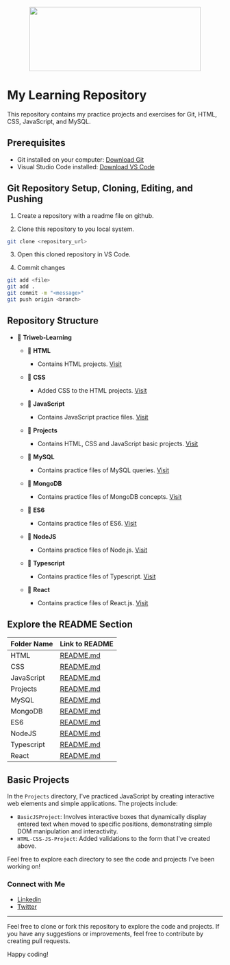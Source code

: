 <p align="center">
<img width="400" height="150" src="https://github.com/aastha-cse/Triweb-Learning/assets/100745494/9920b250-1ce0-44f6-8c65-5ec48a16ec96">
</p>

# My Learning Repository

This repository contains my practice projects and exercises for Git, HTML, CSS, JavaScript, and MySQL.

## Prerequisites

- Git installed on your computer: [Download Git](https://git-scm.com/downloads)
- Visual Studio Code installed: [Download VS Code](https://code.visualstudio.com/)

## Git Repository Setup, Cloning, Editing, and Pushing
1. Create a repository with a readme file on github.

2. Clone this repository to you local system.
```bash
git clone <repository_url>
```
3. Open this cloned repository in VS Code.

4. Commit changes
```bash
git add <file>
git add .
git commit -m "<message>"
git push origin <branch>
```

## Repository Structure
- 📂 **Triweb-Learning**
  - 📂 **HTML**
    - Contains HTML projects. [Visit](https://github.com/aastha-cse/Triweb-Learning/tree/main/HTML)

  - 📂 **CSS**
    - Added CSS to the HTML projects. [Visit](https://github.com/aastha-cse/Triweb-Learning/tree/main/CSS)
  
  - 📂 **JavaScript**
    - Contains JavaScript practice files. [Visit](https://github.com/aastha-cse/Triweb-Learning/tree/main/JavaScript)
  
  - 📂 **Projects**
    - Contains HTML, CSS and JavaScript basic projects. [Visit](https://github.com/aastha-cse/Triweb-Learning/tree/main/Projects)
  
  - 📂 **MySQL**
    - Contains practice files of MySQL queries. [Visit](https://github.com/aastha-cse/Triweb-Learning/tree/main/MySQL)

  - 📂 **MongoDB**
    - Contains practice files of MongoDB concepts. [Visit](https://github.com/aastha-cse/Triweb-Learning/tree/main/MongoDB)

  - 📂 **ES6**
    - Contains practice files of ES6. [Visit](https://github.com/aastha-cse/Triweb-Learning/tree/main/ES6)
  
  - 📂 **NodeJS**
    - Contains practice files of Node.js. [Visit](https://github.com/aastha-cse/Triweb-Learning/tree/main/NodeJS)

  - 📂 **Typescript**
    - Contains practice files of Typescript. [Visit](https://github.com/aastha-cse/Triweb-Learning/tree/main/TypeScript)

  - 📂 **React**
    - Contains practice files of React.js. [Visit](https://github.com/aastha-cse/Triweb-Learning/tree/main/React)

## Explore the README Section

| Folder Name        | Link to README                                                                         |
|--------------------|----------------------------------------------------------------------------------------|
| HTML               | [README.md](https://github.com/aastha-cse/Triweb-Learning/blob/main/HTML/README.md)    |
| CSS                | [README.md](https://github.com/aastha-cse/Triweb-Learning/blob/main/CSS/README.md)     |
| JavaScript         | [README.md](https://github.com/aastha-cse/Triweb-Learning/blob/main/JavaScript/README.md)|
| Projects           | [README.md](https://github.com/aastha-cse/Triweb-Learning/blob/main/Projects/README.md)                                                                    |
| MySQL              | [README.md](https://github.com/aastha-cse/Triweb-Learning/blob/main/MySQL/README.md)                                                                                                           |
| MongoDB            | [README.md](https://github.com/aastha-cse/Triweb-Learning/blob/main/MongoDB/README.md)
| ES6                | [README.md](https://github.com/aastha-cse/Triweb-Learning/blob/main/ES6/README.md)     |
| NodeJS             | [README.md](https://github.com/aastha-cse/Triweb-Learning/blob/main/NodeJS/README.md)                                                                                                           |
| Typescript         | [README.md](https://github.com/aastha-cse/Triweb-Learning/blob/main/TypeScript/README.md)                                                                     |
| React              | [README.md](#array-methods)                                                            |

## Basic Projects
In the `Projects` directory, I've practiced JavaScript by creating interactive web elements and simple applications. The projects include:
  
- `BasicJSProject`: Involves interactive boxes that dynamically display entered text when moved to specific positions, demonstrating simple DOM manipulation and interactivity.
- `HTML-CSS-JS-Project`: Added validations to the form that I've created above.

Feel free to explore each directory to see the code and projects I've been working on!

### Connect with Me

- [Linkedin](https://www.linkedin.com/in/aastha-gupta-507380229/)
- [Twitter](https://twitter.com/AasthaGupt38023)


---

Feel free to clone or fork this repository to explore the code and projects. If you have any suggestions or improvements, feel free to contribute by creating pull requests.

Happy coding!
